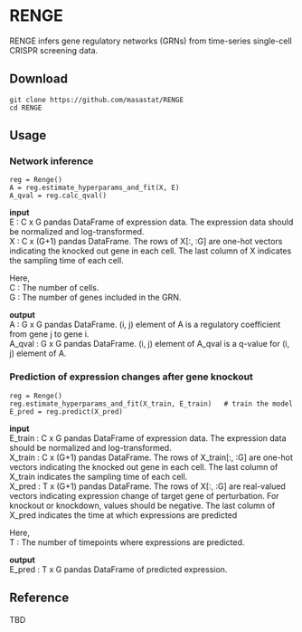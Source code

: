 # RENGE
RENGE infers gene regulatory networks (GRNs) from time-series single-cell CRISPR screening data.


## Download
```
git clone https://github.com/masastat/RENGE
cd RENGE
```

## Usage
### Network inference
```
reg = Renge()
A = reg.estimate_hyperparams_and_fit(X, E)
A_qval = reg.calc_qval()
```

**input**  
E : C x G pandas DataFrame of expression data. The expression data should be normalized and log-transformed.   
X : C x (G+1) pandas DataFrame. The rows of X[:, :G] are one-hot vectors indicating the knocked out gene in each cell. The last column of X indicates the sampling time of each cell.  

Here,  
C : The number of cells.  
G : The number of genes included in the GRN. 

**output**  
A : G x G pandas DataFrame. (i, j) element of A is a regulatory coefficient from gene j to gene i.   
A_qval : G x G pandas DataFrame. (i, j) element of A_qval is a q-value for (i, j) element of A.  

### Prediction of expression changes after gene knockout
```
reg = Renge()
reg.estimate_hyperparams_and_fit(X_train, E_train)   # train the model
E_pred = reg.predict(X_pred)
```
**input**  
E_train : C x G pandas DataFrame of expression data. The expression data should be normalized and log-transformed.   
X_train : C x (G+1) pandas DataFrame. The rows of X_train[:, :G] are one-hot vectors indicating the knocked out gene in each cell. The last column of X_train indicates the sampling time of each cell.    
X_pred : T x (G+1) pandas DataFrame. The rows of X[:, :G] are real-valued vectors indicating expression change of target gene of perturbation. For knockout or knockdown, values should be negative. The last column of X_pred indicates the time at which expressions are predicted 

Here,  
T : The number of timepoints where expressions are predicted.  

**output**  
E_pred : T x G pandas DataFrame of predicted expression.


## Reference
TBD

